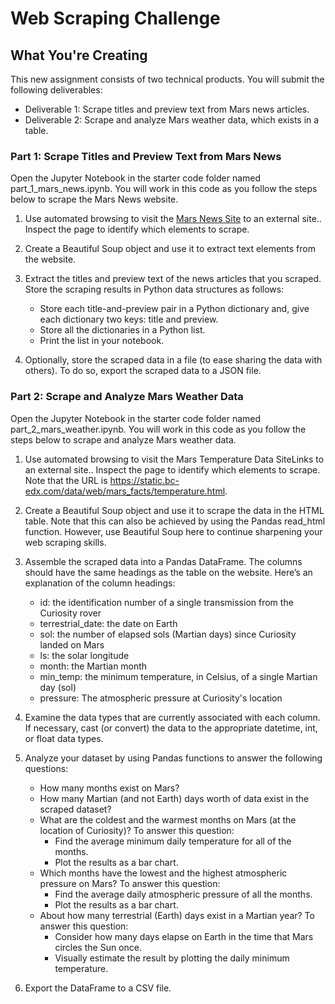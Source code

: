 # Web Scraping Challenge

## What You're Creating
This new assignment consists of two technical products. You will submit the following deliverables:

- Deliverable 1: Scrape titles and preview text from Mars news articles.
- Deliverable 2: Scrape and analyze Mars weather data, which exists in a table.

### Part 1: Scrape Titles and Preview Text from Mars News
Open the Jupyter Notebook in the starter code folder named part_1_mars_news.ipynb. You will work in this code as you follow the steps below to scrape the Mars News website.

1. Use automated browsing to visit the [Mars News Site](https://static.bc-edx.com/data/web/mars_news/index.html) to an external site.. Inspect the page to identify which elements to scrape.

2. Create a Beautiful Soup object and use it to extract text elements from the website.

3. Extract the titles and preview text of the news articles that you scraped. Store the scraping results in Python data structures as follows:
     - Store each title-and-preview pair in a Python dictionary and, give each dictionary two keys: title and preview.
     - Store all the dictionaries in a Python list.
     - Print the list in your notebook.

4. Optionally, store the scraped data in a file (to ease sharing the data with others). To do so, export the scraped data to a JSON file. 

### Part 2: Scrape and Analyze Mars Weather Data
Open the Jupyter Notebook in the starter code folder named part_2_mars_weather.ipynb. You will work in this code as you follow the steps below to scrape and analyze Mars weather data.

1. Use automated browsing to visit the Mars Temperature Data SiteLinks to an external site.. Inspect the page to identify which elements to scrape. Note that the URL is https://static.bc-edx.com/data/web/mars_facts/temperature.html.

2. Create a Beautiful Soup object and use it to scrape the data in the HTML table. Note that this can also be achieved by using the Pandas read_html function. However, use Beautiful Soup here to continue sharpening your web scraping skills.

3. Assemble the scraped data into a Pandas DataFrame. The columns should have the same headings as the table on the website. Here’s an explanation of the column headings:

    - id: the identification number of a single transmission from the Curiosity rover
    - terrestrial_date: the date on Earth
    - sol: the number of elapsed sols (Martian days) since Curiosity landed on Mars
    - ls: the solar longitude
    - month: the Martian month
    - min_temp: the minimum temperature, in Celsius, of a single Martian day (sol)
    - pressure: The atmospheric pressure at Curiosity's location

4. Examine the data types that are currently associated with each column. If necessary, cast (or convert) the data to the appropriate datetime, int, or float data types.

5. Analyze your dataset by using Pandas functions to answer the following questions:

    - How many months exist on Mars?
    - How many Martian (and not Earth) days worth of data exist in the scraped dataset?
    - What are the coldest and the warmest months on Mars (at the location of Curiosity)? To answer this question:
      - Find the average minimum daily temperature for all of the months.
      - Plot the results as a bar chart.
    - Which months have the lowest and the highest atmospheric pressure on Mars? To answer this question:
      - Find the average daily atmospheric pressure of all the months.
      - Plot the results as a bar chart.
    - About how many terrestrial (Earth) days exist in a Martian year? To answer this question:
      - Consider how many days elapse on Earth in the time that Mars circles the Sun once.
      - Visually estimate the result by plotting the daily minimum temperature.
6. Export the DataFrame to a CSV file.
